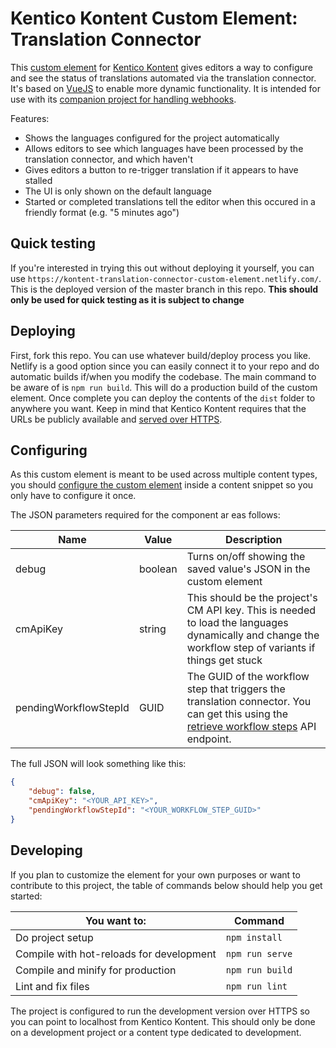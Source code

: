 # Kentico Kontent Custom Element: Translation Connector

This [custom element](https://docs.kontent.ai/tutorials/develop-apps/integrate/integrating-your-own-content-editing-features) for [Kentico Kontent](https://kontent.ai) gives editors a way to configure and see the status of translations automated via the translation connector. It's based on [VueJS](https://vuejs.org/) to enable more dynamic functionality. It is intended for use with its [companion project for handling webhooks](https://github.com/ChristopherJennings/kontent-translation-connector-azure-functions).

Features:

- Shows the languages configured for the project automatically
- Allows editors to see which languages have been processed by the translation connector, and which haven't
- Gives editors a button to re-trigger translation if it appears to have stalled
- The UI is only shown on the default language
- Started or completed translations tell the editor when this occured in a friendly format (e.g. "5 minutes ago")

## Quick testing

If you're interested in trying this out without deploying it yourself, you can use `https://kontent-translation-connector-custom-element.netlify.com/`. This is the deployed version of the master branch in this repo. **This should only be used for quick testing as it is subject to change**

## Deploying

First, fork this repo. You can use whatever build/deploy process you like. Netlify is a good option since you can easily connect it to your repo and do automatic builds if/when you modify the codebase. The main command to be aware of is `npm run build`. This will do a production build of the custom element. Once complete you can deploy the contents of the `dist` folder to anywhere you want. Keep in mind that Kentico Kontent requires that the URLs be publicly available and [served over HTTPS](https://docs.kontent.ai/tutorials/develop-apps/integrate/integrating-your-own-content-editing-features#a-2--secure-hosting).

## Configuring

As this custom element is meant to be used across multiple content types, you should [configure the custom element](https://docs.kontent.ai/tutorials/develop-apps/integrate/integrating-your-own-content-editing-features#a-3--displaying-a-custom-element-in-kentico-kontent) inside a content snippet so you only have to configure it once.

The JSON parameters required for the component ar eas follows:

| Name | Value | Description |
| ---- | ----- | ----------- |
| debug | boolean | Turns on/off showing the saved value's JSON in the custom element |
| cmApiKey | string | This should be the project's CM API key. This is needed to load the languages dynamically and change the workflow step of variants if things get stuck |
| pendingWorkflowStepId | GUID | The GUID of the workflow step that triggers the translation connector. You can get this using the [retrieve workflow steps](https://docs.kontent.ai/reference/content-management-api-v2#operation/retrieve-workflow-steps) API endpoint.

The full JSON will look something like this:

```json
{
    "debug": false,
    "cmApiKey": "<YOUR_API_KEY>",
    "pendingWorkflowStepId": "<YOUR_WORKFLOW_STEP_GUID>"
}
```

## Developing

If you plan to customize the element for your own purposes or want to contribute to this project, the table of commands below should help you get started:

| You want to: | Command |
| ------------ | ------- |
| Do project setup | `npm install` |
| Compile with hot-reloads for development | `npm run serve` |
| Compile and minify for production | `npm run build` |
| Lint and fix files | `npm run lint` |

The project is configured to run the development version over HTTPS so you can point to localhost from Kentico Kontent. This should only be done on a development project or a content type dedicated to development.
